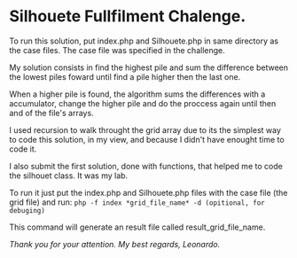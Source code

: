 # Silhouete Fullfilment Chalenge.

To run this solution, put index.php and Silhouete.php in same directory as the case files.
The case file was specified in the challenge.

My solution consists in find the highest pile and sum the difference between the lowest piles foward until find a pile higher then the last one.

When a higher pile is found, the algorithm sums the differences with a accumulator, change the higher pile and do the proccess again until then and of the file's arrays.

I used recursion to walk throught the grid array due to its the simplest way to code this solution, in my view, and because I didn't have enought time to code it.

I also submit the first solution, done with functions, that helped me to code the silhouet class. It was my lab.

To run it just put the index.php and Silhouete.php files with the case file (the grid file) and run:
```php -f index *grid_file_name* -d (opitional, for debuging)```

This command will generate an result file called result_grid_file_name.

*Thank you for your attention.
My best regards,
Leonardo.*
